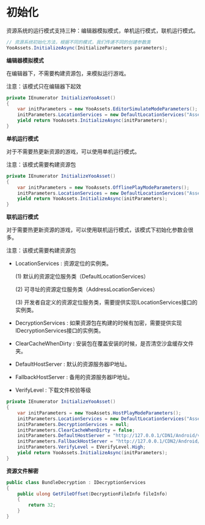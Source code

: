 # 初始化

资源系统的运行模式支持三种：编辑器模拟模式，单机运行模式，联机运行模式。

````C#
// 资源系统初始化方法，根据不同的模式，我们传递不同的创建参数类
YooAssets.InitializeAsync(InitializeParameters parameters);
````

**编辑器模拟模式**

在编辑器下，不需要构建资源包，来模拟运行游戏。

注意：该模式只在编辑器下起效

````c#
private IEnumerator InitializeYooAsset()
{
    var initParameters = new YooAssets.EditorSimulateModeParameters();
    initParameters.LocationServices = new DefaultLocationServices("Assets/GameRes");
    yield return YooAssets.InitializeAsync(initParameters);
}
````

**单机运行模式**

对于不需要热更新资源的游戏，可以使用单机运行模式。

注意：该模式需要构建资源包

````c#
private IEnumerator InitializeYooAsset()
{
    var initParameters = new YooAssets.OfflinePlayModeParameters();
    initParameters.LocationServices = new DefaultLocationServices("Assets/GameRes");
    yield return YooAssets.InitializeAsync(initParameters);
}
````

**联机运行模式**

对于需要热更新资源的游戏，可以使用联机运行模式，该模式下初始化参数会很多。

注意：该模式需要构建资源包

- LocationServices : 资源定位的实例类。
  
  (1) 默认的资源定位服务类（DefaultLocationServices）
  
  (2) 可寻址的资源定位服务类（AddressLocationServices）
  
  (3) 开发者自定义的资源定位服务类，需要提供实现ILocationServices接口的实例类。
  
- DecryptionServices : 如果资源包在构建的时候有加密，需要提供实现IDecryptionServices接口的实例类。

- ClearCacheWhenDirty : 安装包在覆盖安装的时候，是否清空沙盒缓存文件夹。

- DefaultHostServer : 默认的资源服务器IP地址。

- FallbackHostServer : 备用的资源服务器IP地址。

- VerifyLevel : 下载文件校验等级

````c#
private IEnumerator InitializeYooAsset()
{
    var initParameters = new YooAssets.HostPlayModeParameters();
    initParameters.LocationServices = new DefaultLocationServices("Assets/GameRes");
    initParameters.DecryptionServices = null;
    initParameters.ClearCacheWhenDirty = false;
    initParameters.DefaultHostServer = "http://127.0.0.1/CDN1/Android/v1.0";
    initParameters.FallbackHostServer = "http://127.0.0.1/CDN2/Android/v1.0";
    initParameters.VerifyLevel = EVerifyLevel.High;
    yield return YooAssets.InitializeAsync(initParameters);
}
````

**资源文件解密**  

````c#
public class BundleDecryption : IDecryptionServices
{
    public ulong GetFileOffset(DecryptionFileInfo fileInfo)
    {
        return 32;
    }
}
````

